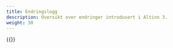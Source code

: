 ```yaml
---
title: Endringslogg
description: Oversikt over endringer introdusert i Altinn 3.
weight: 30
---
```


{{<children />}}